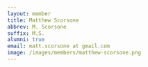 ```yaml
---
layout: member
title: Matthew Scorsone
abbrev: M. Scorsone
suffix: M.S.
alumni: true
email: matt.scorsone at gmail.com
image: /images/members/matthew-scorsone.png
---
```

